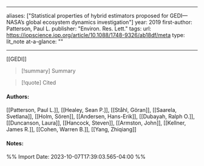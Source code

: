   
---
aliases: ["Statistical properties of hybrid estimators proposed for GEDI—NASA’s global ecosystem dynamics investigation"] 
year: 2019 
first-author: Patterson, Paul L.
publisher: "Environ. Res. Lett." 
tags:
url: https://iopscience.iop.org/article/10.1088/1748-9326/ab18df/meta 
type: lit_note
at-a-glance: ""

--- 
[[GEDI]]
>[!summary] Summary

>[!quote] Cited

#### Authors:
[[Patterson, Paul L.]], [[Healey, Sean P.]], [[Ståhl, Göran]], [[Saarela, Svetlana]], [[Holm, Sören]], [[Andersen, Hans-Erik]], [[Dubayah, Ralph O.]], [[Duncanson, Laura]], [[Hancock, Steven]], [[Armston, John]], [[Kellner, James R.]], [[Cohen, Warren B.]], [[Yang, Zhiqiang]]
#### Notes:

%% Import Date: 2023-10-07T17:39:03.565-04:00 %%
